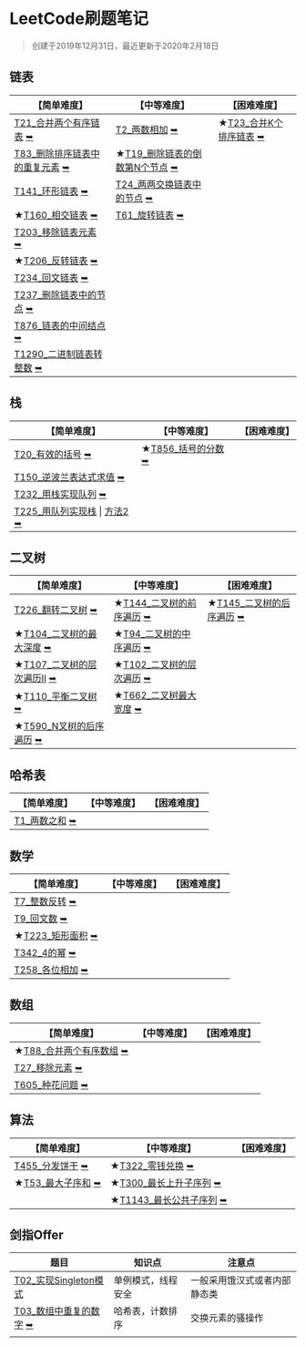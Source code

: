 # LeetCode刷题笔记

> 创建于2019年12月31日，最近更新于2020年2月18日

## 链表

| 【简单难度】                                                 | 【中等难度】                                                 | 【困难难度】                                                 |
| ------------------------------------------------------------ | ------------------------------------------------------------ | ------------------------------------------------------------ |
| [T21_合并两个有序链表](src/main/java/linkedlist/T21_合并两个有序链表.java) [➥](https://leetcode-cn.com/problems/merge-two-sorted-lists/) | [T2_两数相加](src/main/java/linkedlist/T2_两数相加.java) [➥](https://leetcode-cn.com/problems/add-two-numbers/) | ★[T23_合并K个排序链表](src/main/java/linkedlist/T23_合并K个排序链表.java) [➥](https://leetcode-cn.com/problems/merge-k-sorted-lists/) |
| [T83_删除排序链表中的重复元素](src/main/java/linkedlist/T83_删除排序链表中的重复元素.java) [➥](https://leetcode-cn.com/problems/merge-two-sorted-lists/) | ★[T19_删除链表的倒数第N个节点](src/main/java/linkedlist/T19_删除链表的倒数第N个节点.java) [➥](https://leetcode-cn.com/problems/remove-nth-node-from-end-of-list/) |                                                              |
| [T141_环形链表](src/main/java/linkedlist/T141_环形链表.java) [➥](https://leetcode-cn.com/problems/linked-list-cycle/) | [T24_两两交换链表中的节点](src/main/java/linkedlist/T24_两两交换链表中的节点.java) [➥](https://leetcode-cn.com/problems/swap-nodes-in-pairs/) |                                                              |
| ★[T160_相交链表](src/main/java/linkedlist/T160_相交链表.java) [➥](https://leetcode-cn.com/problems/intersection-of-two-linked-lists/) | [T61_旋转链表](src/main/java/linkedlist/T61_旋转链表.java) [➥](https://leetcode-cn.com/problems/rotate-list/) |                                                              |
| [T203_移除链表元素](src/main/java/linkedlist/T203_移除链表元素.java) [➥](https://leetcode-cn.com/problems/remove-linked-list-elements/) |                                                              |                                                              |
| ★[T206_反转链表](src/main/java/linkedlist/T206_反转链表.java) [➥](https://leetcode-cn.com/problems/reverse-linked-list/) |                                                              |                                                              |
| [T234_回文链表](src/main/java/linkedlist/T234_回文链表.java) [➥](https://leetcode-cn.com/problems/palindrome-linked-list/) |                                                              |                                                              |
| [T237_删除链表中的节点](src/main/java/linkedlist/T237_删除链表中的节点.java) [➥](https://leetcode-cn.com/problems/delete-node-in-a-linked-list/) |                                                              |                                                              |
| [T876_链表的中间结点](src/main/java/linkedlist/T876_链表的中间结点.java) [➥](https://leetcode-cn.com/problems/middle-of-the-linked-list/) |                                                              |                                                              |
| [T1290_二进制链表转整数](src/main/java/linkedlist/T1290_二进制链表转整数.java) [➥](https://leetcode-cn.com/problems/convert-binary-number-in-a-linked-list-to-integer/) |                                                              |                                                              |



## 栈

| 【简单难度】                                                 | 【中等难度】                                                 | 【困难难度】 |
| ------------------------------------------------------------ | ------------------------------------------------------------ | ------------ |
| [T20_有效的括号](src/main/java/stack/T20_有效的括号.java) [➥](https://leetcode-cn.com/problems/valid-parentheses/) | ★[T856_括号的分数](src/main/java/stack/T856_括号的分数.java) [➥](https://leetcode-cn.com/problems/score-of-parentheses/) |              |
| [T150_逆波兰表达式求值](src/main/java/stack/T150_逆波兰表达式求值.java) [➥](https://leetcode-cn.com/problems/evaluate-reverse-polish-notation/) |                                                              |              |
| [T232_用栈实现队列](src/main/java/stack/MyQueue.java) [➥](https://leetcode-cn.com/problems/implement-queue-using-stacks/) |                                                              |              |
| [T225_用队列实现栈](src/main/java/stack/MyStack.java) \| [方法2](src/main/java/stack/MyStack2.java) [➥](https://leetcode-cn.com/problems/implement-stack-using-queues/) |                                                              |              |



## 二叉树

| 【简单难度】                                                 | 【中等难度】                                                 | 【困难难度】                                                 |
| ------------------------------------------------------------ | ------------------------------------------------------------ | ------------------------------------------------------------ |
| [T226_翻转二叉树](src/main/java/tree/T226_翻转二叉树.java) [➥](https://leetcode-cn.com/problems/invert-binary-tree/) | ★[T144_二叉树的前序遍历](src/main/java/tree/T144_二叉树的前序遍历.java) [➥](https://leetcode-cn.com/problems/binary-tree-preorder-traversal/) | ★[T145_二叉树的后序遍历](src/main/java/tree/T145_二叉树的后序遍历.java) [➥](https://leetcode-cn.com/problems/binary-tree-postorder-traversal/) |
| ★[T104_二叉树的最大深度](src/main/java/tree/T104_二叉树的最大深度.java) [➥](https://leetcode-cn.com/problems/maximum-depth-of-binary-tree/) | ★[T94_二叉树的中序遍历](src/main/java/tree/T94_二叉树的中序遍历.java) [➥](https://leetcode-cn.com/problems/binary-tree-inorder-traversal/) |                                                              |
| ★[T107_二叉树的层次遍历II](src/main/java/tree/T107_二叉树的层次遍历II.java) [➥](https://leetcode-cn.com/problems/binary-tree-level-order-traversal-ii/) | ★[T102_二叉树的层次遍历](src/main/java/tree/T102_二叉树的层次遍历.java) [➥](https://leetcode-cn.com/problems/binary-tree-level-order-traversal/) |                                                              |
| ★[T110_平衡二叉树](src/main/java/tree/T110_平衡二叉树.java) [➥](https://leetcode-cn.com/problems/balanced-binary-tree/) | ★[T662_二叉树最大宽度](src/main/java/tree/T662_二叉树最大宽度.java) [➥](https://leetcode-cn.com/problems/maximum-width-of-binary-tree/) |                                                              |
| ★[T590_N叉树的后序遍历](src/main/java/tree/T590_N叉树的后序遍历.java) [➥](https://leetcode-cn.com/problems/n-ary-tree-postorder-traversal/) |                                                              |                                                              |



## 哈希表

| 【简单难度】                                                 | 【中等难度】 | 【困难难度】 |
| ------------------------------------------------------------ | ------------ | ------------ |
| [T1_两数之和](src/main/java/hashtable/T1_两数之和.java) [➥](https://leetcode-cn.com/problems/two-sum/) |              |              |



## 数学

| 【简单难度】                                                 | 【中等难度】 | 【困难难度】 |
| ------------------------------------------------------------ | ------------ | ------------ |
| [T7_整数反转](src/main/java/math/T7_整数反转.java) [➥](https://leetcode-cn.com/problems/reverse-integer/) |              |              |
| [T9_回文数](src/main/java/math/T9_回文数.java) [➥](https://leetcode-cn.com/problems/palindrome-number/) |              |              |
| ★[T223_矩形面积](src/main/java/math/T223_矩形面积.java) [➥](https://leetcode-cn.com/problems/rectangle-area/) |              |              |
| [T342_4的幂](src/main/java/math/T342_4的幂.java) [➥](https://leetcode-cn.com/problems/power-of-four/) |              |              |
| [T258_各位相加](src/main/java/math/T258_各位相加.java) [➥](https://leetcode-cn.com/problems/add-digits/) |              |              |



## 数组

| 【简单难度】                                                 | 【中等难度】 | 【困难难度】 |
| ------------------------------------------------------------ | ------------ | ------------ |
| ★[T88_合并两个有序数组](src/main/java/sort/T88_合并两个有序数组.java) [➥](https://leetcode-cn.com/problems/merge-sorted-array/) |              |              |
| [T27_移除元素](src/main/java/array/T27_移除元素.java) [➥](https://leetcode-cn.com/problems/remove-element/) |              |              |
| [T605_种花问题](src/main/java/array/T605_种花问题.java) [➥](https://leetcode-cn.com/problems/can-place-flowers/) |              |              |



## 算法

| 【简单难度】                                                 | 【中等难度】                                                 | 【困难难度】 |
| ------------------------------------------------------------ | ------------------------------------------------------------ | ------------ |
| [T455_分发饼干](src/main/java/alogorithm/T455_分发饼干.java) [➥](https://leetcode-cn.com/problems/assign-cookies/) | ★[T322_零钱兑换](src/main/java/alogorithm/T322_零钱兑换.java) [➥](https://leetcode-cn.com/problems/coin-change/) |              |
| ★[T53_最大子序和](src/main/java/array/T53_最大子序和.java) [➥](https://leetcode-cn.com/problems/maximum-subarray/) | ★[T300_最长上升子序列](src/main/java/alogorithm/T300_最长上升子序列.java) [➥](https://leetcode-cn.com/problems/longest-increasing-subsequence/) |              |
|                                                              | ★[T1143_最长公共子序列](src/main/java/alogorithm/T1143_最长公共子序列.java) [➥](https://leetcode-cn.com/problems/longest-common-subsequence/) |              |



## 剑指Offer

| 题目                                                         | 知识点             | 注意点                       |
| ------------------------------------------------------------ | ------------------ | ---------------------------- |
| [T02_实现Singleton模式](src/main/java/offer/T03_数组中重复的数字.java) | 单例模式，线程安全 | 一般采用饿汉式或者内部静态类 |
| [T03_数组中重复的数字](src/main/java/offer/T03_数组中重复的数字.java) [➥](https://leetcode-cn.com/problems/shu-zu-zhong-zhong-fu-de-shu-zi-lcof/comments/) | 哈希表，计数排序   | 交换元素的骚操作             |
|                                                              |                    |                              |

